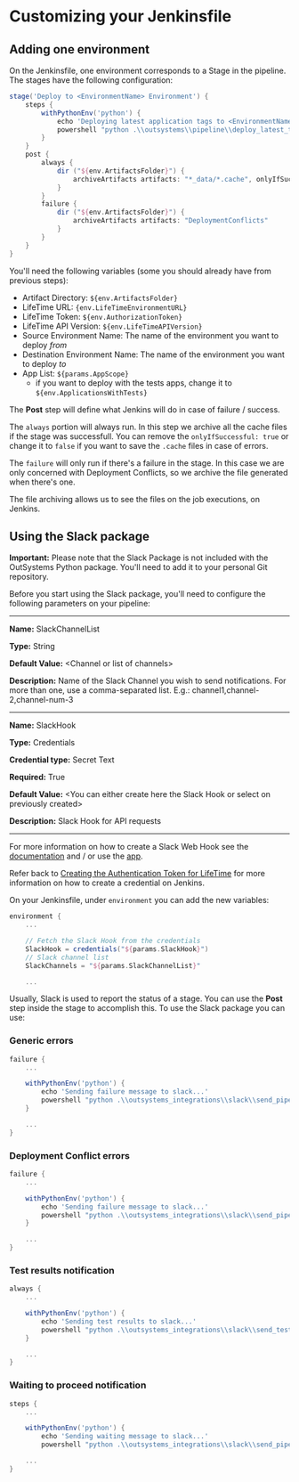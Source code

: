 # Customizing your Jenkinsfile

## Adding one environment

On the Jenkinsfile, one environment corresponds to a Stage in the pipeline. The stages have the following configuration:

~~~~~groovy
stage('Deploy to <EnvironmentName> Environment') {
    steps {
        withPythonEnv('python') {
            echo 'Deploying latest application tags to <EnvironmentName>...'
            powershell "python .\\outsystems\\pipeline\\deploy_latest_tags_to_target_env.py --artifacts \"${env.ArtifactsFolder}\" --lt_url ${env.LifeTimeEnvironmentURL} --lt_token ${env.AuthorizationToken} --lt_api_version ${env.LifeTimeAPIVersion} --source_env \"<SRC_ENV_NAME_PARAM>\" --destination_env \"<DEST_ENV_NAME_PARAM>\" --app_list \"${params.AppScope}\""
        }
    }
    post {
        always {
            dir ("${env.ArtifactsFolder}") {
                archiveArtifacts artifacts: "*_data/*.cache", onlyIfSuccessful: true
            }
        }
        failure {
            dir ("${env.ArtifactsFolder}") {
                archiveArtifacts artifacts: "DeploymentConflicts"
            }
        }
    }
}
~~~~~

You'll need the following variables (some you should already have from previous steps):

* Artifact Directory: `${env.ArtifactsFolder}`
* LifeTime URL: `{env.LifeTimeEnvironmentURL}`
* LifeTime Token: `${env.AuthorizationToken}`
* LifeTime API Version: `${env.LifeTimeAPIVersion}`
* Source Environment Name: The name of the environment you want to deploy *from*
* Destination Environment Name: The name of the environment you want to deploy *to*
* App List: `${params.AppScope}`
  * if you want to deploy with the tests apps, change it to `${env.ApplicationsWithTests}`

The **Post** step will define what Jenkins will do in case of failure / success.

The `always` portion will always run. In this step we archive all the cache files if the stage was successfull. You can remove the `onlyIfSuccessful: true` or change it to `false` if you want to save the `.cache` files in case of errors.

The `failure` will only run if there's a failure in the stage. In this case we are only concerned with Deployment Conflicts, so we archive the file generated when there's one.

The file archiving allows us to see the files on the job executions, on Jenkins.

## Using the Slack package

**Important:** Please note that the Slack Package is not included with the OutSystems Python package. You'll need to add it to your personal Git repository.

Before you start using the Slack package, you'll need to configure the following parameters on your pipeline:

----------
**Name:** SlackChannelList

**Type:** String

**Default Value:** \<Channel or list of channels>

**Description:** Name of the Slack Channel you wish to send notifications. For more than one, use a comma-separated list. E.g.: channel1,channel-2,channel-num-3

----------

**Name:** SlackHook

**Type:** Credentials

**Credential type:** Secret Text

**Required:** True

**Default Value:** \<You can either create here the Slack Hook or select on previously created>

**Description:** Slack Hook for API requests

----------

For more information on how to create a Slack Web Hook see the [documentation](https://api.slack.com/incoming-webhooks) and / or use the [app](https://outsystems.slack.com/apps/A0F7XDUAZ-incoming-webhooks?next_id=0).

Refer back to [Creating the Authentication Token for LifeTime](Setting-up-Jenkins-pipeline) for more information on how to create a credential on Jenkins.

On your Jenkinsfile, under `environment` you can add the new variables:

~~~~groovy
environment {
    ...

    // Fetch the Slack Hook from the credentials
    SlackHook = credentials("${params.SlackHook}")
    // Slack channel list
    SlackChannels = "${params.SlackChannelList}"

    ...
~~~~

Usually, Slack is used to report the status of a stage. You can use the **Post** step inside the stage to accomplish this. To use the Slack package you can use:

### Generic errors

~~~~groovy
failure {
    ...

    withPythonEnv('python') {
        echo 'Sending failure message to slack...'
        powershell "python .\\outsystems_integrations\\slack\\send_pipeline_status_to_slack.py --artifacts \"${env.ArtifactsFolder}\" --slack_hook ${env.SlackHook} --slack_channel \"${env.SlackChannels}\" --pipeline jenkins --status false --title \"*Pipeline Error: ${env.JOB_NAME}*\" --message \"<message>\""
    }

    ...
}
~~~~

### Deployment Conflict errors

~~~~groovy
failure {
    ...

    withPythonEnv('python') {
        echo 'Sending failure message to slack...'
        powershell "python .\\outsystems_integrations\\slack\\send_pipeline_status_to_slack.py --artifacts \"${env.ArtifactsFolder}\" --slack_hook ${env.SlackHook} --error_in_file DeploymentConflicts --slack_channel \"${env.SlackChannels}\" --pipeline jenkins --status false --title \"*Pipeline Error: ${env.JOB_NAME}*\" --message \"Failed trying to deploys apps from *<SRC ENV>* to *<DEST ENV>*.\""
    }

    ...
}
~~~~

### Test results notification

~~~~groovy
always {
    ...

    withPythonEnv('python') {
        echo 'Sending test results to slack...'
        powershell "python .\\outsystems_integrations\\slack\\send_test_results_to_slack.py --artifacts \"${env.ArtifactsFolder}\" --slack_hook ${env.SlackHook} --slack_channel \"${env.SlackChannels}\" --pipeline jenkins --job_name \"${env.JOB_NAME}\" --job_dashboard_url ${env.RUN_DISPLAY_URL}"
    }

    ...
}
~~~~

### Waiting to proceed notification

~~~~groovy
steps {
    ...

    withPythonEnv('python') {
        echo 'Sending waiting message to slack...'
        powershell "python .\\outsystems_integrations\\slack\\send_pipeline_status_to_slack.py --artifacts \"${env.ArtifactsFolder}\" --slack_hook ${env.SlackHook} --slack_channel \"${env.SlackChannels}\" --pipeline jenkins --status true --title \"*Pipeline Waiting: ${env.JOB_NAME}*\" --message \"Pipeline needs your input to progress to *<ENVIRONMENT NAME>*.\n\nGo here to confirm: ${env.RUN_DISPLAY_URL}\""

    ...
}
~~~~